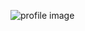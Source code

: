 ![profile image](https://avatars.githubusercontent.com/u/76868719?s=400&u=c16e6482224f3039dcc9f85c1f5e413ba93fb2b0&v=4)
